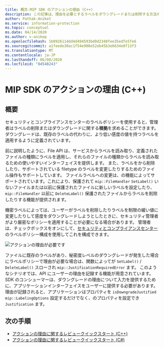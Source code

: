 ```yaml
---
title: 概念-MIP SDK のアクションの理由 (C++)
description: この記事は、理由を必要とするラベルをダウングレードまたは削除する方法のシナリオを理解するのに役立ちます。
author: Pathak-Aniket
ms.service: information-protection
ms.topic: conceptual
ms.date: 04/14/2020
ms.author: v-anikep
ms.openlocfilehash: 1b0926114dd4d494593bd0d2340fee35edfe5fe6
ms.sourcegitcommit: a1feede30ac1f54e900e52eb45b3e6634e0f13f3
ms.translationtype: MT
ms.contentlocale: ja-JP
ms.lasthandoff: 06/08/2020
ms.locfileid: "84548243"
---
```

# <a name="action-justification-in-mip-sdk-c"></a>MIP SDK のアクションの理由 (C++)

## <a name="overview"></a>概要

セキュリティとコンプライアンスセンターのラベルポリシーを使用すると、管理者はラベルの削除またはダウングレードに関する**根拠**を求めることができます。 ダウングレードは、既存のラベルの代わりに、より低い感度の値を持つラベルを適用するように定義されています。

前に説明したように、File API は、サービスからラベルを読み取り、定義されたファイルの種類にラベルを適用し、それらのファイルの種類からラベルを読み取るための使いやすいインターフェイスを提供します。 また、ラベルをから削除したり、サポートされている filetype のラベルを変更したりするためのファイル操作もサポートしています。 ファイルラベルへの変更は、の機能によってサポートされています。これにより、保護されて `mip::FileHandler` `SetLabel()` いないファイルまたは以前に保護されたファイルに新しいラベルを設定したり、 `mip::FileHandler` 以前に `DeleteLabel()` 保護されたファイルからラベルを削除したりする機能が提供されます。

機密ラベルによっては、ユーザーがラベルを削除したりラベルを制限の緩い値に変更したりして感度をダウングレードしようとしたときに、セキュリティ管理者がより厳密なポリシーを適用することが必要になる場合があります。 管理者は、チェックボックスをオンにして、[セキュリティとコンプライアンスセンター](https://sip.compliance.microsoft.com/)のラベルポリシー構成を使用してこれを構成できます。

![アクションの理由が必要です](./media/justify-action.png)

ファイルに既存のラベルがあり、秘密度レベルのダウングレードが発生した場合にラベルポリシーで理由が必要な場合は、関数によってが `SetLabel()` / `DeleteLabel()` スローされ `mip::JustificationRequiredError` ます。 このようなシナリオでは、API にユーザーの理由を記録する機能が用意されています。 SDK のコンシューマーは、ダウングレードの理由について入力を提供するために、アプリケーションインターフェイスをユーザーに提供する必要があります。 理由が記録されると、アプリケーションはプロパティを `isDowngradeJustified` `mip::LabelingOptions` 設定するだけでなく、のプロパティを設定でき `Justification` ます。

## <a name="next-steps"></a>次の手順

- [アクションの理由に関するレビュークイックスタート (C++)](quick-file-justify-actions-cpp.md)
- [アクションの理由に関するレビュークイックスタート (C#)](quick-file-justify-actions-csharp.md)
